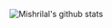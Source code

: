 ![Mishrilal's github stats](https://github-readme-stats.vercel.app/api?username=mishrilal&theme=blue-green&show_icons=true&count_private=true)
